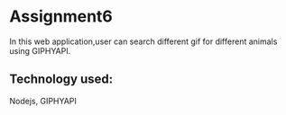 # Assignment6

In this web application,user can search different gif for different animals using GIPHYAPI.

## Technology used:
Nodejs,
GIPHYAPI
